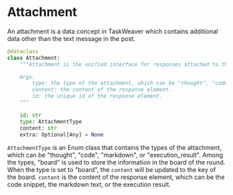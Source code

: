 # Attachment

An attachment is a data concept in TaskWeaver which contains additional data other than the text message in the post.

```python
@dataclass
class Attachment:
    """Attachment is the unified interface for responses attached to the text massage.

    Args:
        type: the type of the attachment, which can be "thought", "code", "markdown", or "execution_result".
        content: the content of the response element.
        id: the unique id of the response element.
    """

    id: str
    type: AttachmentType
    content: str
    extra: Optional[Any] = None
```


`AttachmentType` is an Enum class that contains the types of the attachment, which can be "thought", "code", "markdown", or "execution_result".
Among the types, "board" is used to store the information in the board of the round.
When the type is set to "board", the `content` will be updated to the key of the board.
`content` is the content of the response element, which can be the code snippet, the markdown text, or the execution result.


